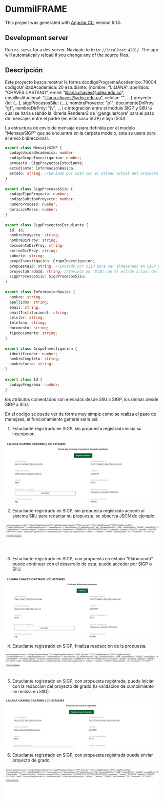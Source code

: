 # DummiIFRAME

This project was generated with [Angular CLI](https://github.com/angular/angular-cli) version 6.1.5.

## Development server

Run `ng serve` for a dev server. Navigate to `http://localhost:4201/`. The app will automatically reload if you change any of the source files.

## Descripción

Este proyecto busca mostrar la forma dcodigoProgramaAcademico: 70004
                                      codigoUnidadAcademica: 20
                                      estudiante: {nombre: "LILIANA", apellidos: "CHAVES CASTANO", email: "liliana.chaves@udea.edu.co", emailInstitucional: "liliana.chaves@udea.edu.co", celular: "", …}
                                      proyecto: {id: {…}, sigpProcesosSiiu: {…}, nombreProyecto: "p1", documentoDirProy: "gf", nombreDirProy: "jv", …}
e integracion entre el modulo SIGP y SIIU la cual se haria usando la libreria  Renderer2 de '@angular/core' para el paso de mensajes entre el padre (en este caso SIGP) e hijo (SIIU).

La estructura de envio de mensaje estara definida por el modelo "MensajeSIGP" que se encuentra en la carpeta modelo, esta se usara para el envio bidireccional.

```typescript
export class MensajeSIGP {
  codigoUnidadAcademica: number;
  codigoGrupoInvestigacion: number;
  proyecto: SigpProyectosEstudiante;
  estudiante: InformacionBasica;
  estado: string; //Enviado por SIIU con el estado actual del proyecto.
}

export class SigpProcesosSiiu {
  codigoTipoProyecto: number;
  codigoSubtipoProyecto: number;
  numeroProceso: number;
  duracionMeses: number;
}

export class SigpProyectosEstudiante {
  id: Id;
  nombreProyecto: string;
  nombreDirProy: string;
  documentoDirProy: string;
  correoDirProy: string;
  cohorte: string;
  grupoInvestigacion: GrupoInvestigacion;
  propuestaId: string; //Enviado por SIIU para ser almacenado en SIGP y hacer la relacion propuesta de proyecto y proyecto de grado..
  proyectoGradoId: string; //Enviado por SIIU con el estado actual del proyecto para ser almacenado en SIGP.
  sigpProcesosSiiu: SigpProcesosSiiu;
}

export class InformacionBasica {
  nombre: string;
  apellidos: string;
  email: string;
  emailInstitucional: string;
  celular: string;
  telefono: string;
  documento: string;
  tipoDocumento: string;
}

export class GrupoInvestigacion {
  identificador: number;
  nombreCompleto: string;
  nombreCorto: string;
}

export class Id {
  codigoPrograma: number;
}
```

los atributos comentados son enviados desde SIIU a SIGP, los demas desde SIGP a SIIU.

En el codigo se puede ver de forma muy simple como se realiza el paso de mensjaes, el funcionamiento general seria asi:

1. Estudiante registrado en SIGP, sin propuesta registrada inicia su inscripcion. 

![alt text](https://github.com/pedrog31/fakeIframeSIIU/blob/master/SIGP-SIIU/1.JPG?raw=true)

2. Estudiante registrado en SIGP, sin propuesta registrada accede al sistema SIIU para redactar su propuesta, se observa JSON de ejemplo. 

![alt text](https://github.com/pedrog31/fakeIframeSIIU/blob/master/SIGP-SIIU/2.JPG?raw=true)

3. Estudiante registrado en SIGP, con propuesta en estado "Elaborando" puede continuar con el desarrollo de esta, puede acceder por SIGP o SIIU. 

![alt text](https://github.com/pedrog31/fakeIframeSIIU/blob/master/SIGP-SIIU/3.JPG?raw=true)

4. Estudiante registrado en SIGP, finaliza readaccion de la propuesta. 

![alt text](https://github.com/pedrog31/fakeIframeSIIU/blob/master/SIGP-SIIU/4.JPG?raw=true)

5. Estudiante registrado en SIGP, con propuesta registrada, puede iniciar con la redaccion del proyecto de grado (la validacion de cumplimiento se realiza en SIIU). 

![alt text](https://github.com/pedrog31/fakeIframeSIIU/blob/master/SIGP-SIIU/5.JPG?raw=true)

6. Estudiante registrado en SIGP, con propuesta registrada puede enviar proyecto de grado. 

![alt text](https://github.com/pedrog31/fakeIframeSIIU/blob/master/SIGP-SIIU/6.JPG?raw=true)
